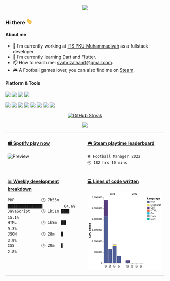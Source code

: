 <div align="center">

[![][logo-url]][repo-url]  

</div>

[logo-url]: https://sdk.bitmoji.com/render/panel/20048676-99047303161_2-s5-v1.png?transparent=1&palette=1&scale=1
[repo-url]: https://github.com/rzlco666

### Hi there <img src="https://raw.githubusercontent.com/ABSphreak/ABSphreak/master/gifs/Hi.gif" width="20px">

#### About me

- 🔭 I’m currently working at [ITS PKU Muhammadiyah](https://itspku.ac.id/) as a fullstack developer.
- 🌱 I’m currently learning [Dart](https://dart.dev/) and [Flutter](https://flutter.dev/).
- 📫 How to reach me: [syahrizalhanif@gmail.com](mailto:syahrizalhanif@gmail.com?subject=Reach%20From%20Github).
- 🎮 A Football games lover, you can also find me on [Steam](https://steamcommunity.com/id/rzlco666/).

#### Platform & Tools

[![](https://img.shields.io/badge/Windows-10%20Pro%2064--bit-0078D6?style=flat-square&logo=Windows)](<[https://](https://www.microsoft.com/en-us/windowsforbusiness/windows-10-pro)>)
[![](https://img.shields.io/badge/IDE-PhpStorm-181717?style=flat-square&logo=PhpStorm)](https://www.jetbrains.com/phpstorm/)
[![](https://img.shields.io/badge/IDE-DataGrip-57ADA3?style=flat-square&logo=DataGrip)](https://www.jetbrains.com/datagrip/)
[![](https://img.shields.io/badge/IDE-Visual%20Studio%20Code-0078D4?style=flat-square&logo=Visual-Studio-Code)](https://code.visualstudio.com/)

[![](https://img.shields.io/badge/PHP-777BB4?style=flat-square&logo=php&logoColor=white)](https://www.php.net/)
[![](https://img.shields.io/badge/-Yii%20Framework-1781CB?style=flat-square&logo=php&logoColor=ffffff)](https://www.yiiframework.com/)
[![](https://img.shields.io/badge/CodeIgniter-EF4223?style=flat-square&logo=codeigniter&logoColor=white)](https://codeigniter.com/)
[![](https://img.shields.io/badge/-Python-3776AB?style=flat-square&logo=python&logoColor=ffffff)](https://www.python.org/)
[![](https://img.shields.io/badge/-scikit--learn-F7931E?style=flat-square&logo=scikit-learn&logoColor=ffffff)](https://scikit-learn.org/)
[![](https://img.shields.io/badge/-Dart-0175C2?style=flat-square&logo=Dart&logoColor=ffffff)](https://dart.dev/)
[![](https://img.shields.io/badge/-Flutter-02569B?style=flat-square&logo=Flutter&logoColor=ffffff)](https://flutter.dev/)
[![](https://img.shields.io/badge/-MySQL-4479A1?style=flat-square&logo=MySQL&logoColor=ffffff)](https://www.mysql.com/)

<div align="center">

[![GitHub Streak](https://github-readme-streak-stats.herokuapp.com?user=rzlco666&theme=monokai&hide_border=true&date_format=M%20j%5B%2C%20Y%5D&background=2C292D)](#)
 
<!--[![trophy](https://github-profile-trophy.vercel.app/?username=rzlco666&theme=onedark&row=1&column=4)](#)-->
 
![](https://github-profile-summary-cards.vercel.app/api/cards/profile-details?username=rzlco666&theme=monokai)

</div>

<table>
<tr>
<td valign="top" width="50%">
 
#### <a href="https://open.spotify.com/user/54abeqmcxnkfa383bx905e7l6" target="_blank">📻 Spotify play now</a>
![Preview](https://spotify-readme-rzlco666.vercel.app/api?theme=dark)
 
</td>
<td valign="top" width="50%">

<!-- steam-box start -->
#### <a href="https://gist.github.com/5c6425e264f6c57e162a9d5318be21fe" target="_blank">🎮 Steam playtime leaderboard</a>
```text
⚽ Football Manager 2022            🕘 182 hrs 10 mins
```
<!-- Powered by https://github.com/YouEclipse/steam-box . -->
<!-- steam-box end -->

</td>
</tr>

<tr>
<td valign="top" width="50%">

<!-- waka-box start -->
#### <a href="https://gist.github.com/304ab26b101f2491548772b1064b1d53" target="_blank">📊 Weekly development breakdown</a>
```text
PHP            🕓 7h55m ███████████████▌         64.6%
JavaScript     🕓 1h51m ███▋                     15.1%
HTML           🕓 1h8m  ██▏                       9.3%
JSON           🕓 28m   ▉                         3.9%
CSS            🕓 20m   ▋                         2.8%
```
<!-- Powered by https://github.com/YouEclipse/waka-box-go . -->
<!-- waka-box end -->

</td>
<td valign="top" width="50%">

#### <a href="https://raw.githubusercontent.com/rzlco666/rzlco666/main/charts/bar_graph.png" target="_blank">💻 Lines of code written</a>
 
<!--START_SECTION:waka-->
![Chart not found](https://raw.githubusercontent.com/rzlco666/rzlco666/main/charts/bar_graph.png) 


<!--END_SECTION:waka-->
 
</td>
</tr>
</table>
